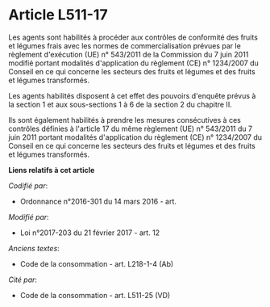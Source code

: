 # Article L511-17

Les agents sont habilités à procéder aux contrôles de conformité des fruits et légumes frais avec les normes de
commercialisation prévues par le règlement d'exécution (UE) n° 543/2011 de la Commission du 7 juin 2011 modifié portant
modalités d'application du règlement (CE) n° 1234/2007 du Conseil en ce qui concerne les secteurs des fruits et légumes et
des fruits et légumes transformés.

Les agents habilités disposent à cet effet des pouvoirs d'enquête prévus à la section 1 et aux sous-sections 1 à 6 de la
section 2 du chapitre II.

Ils sont également habilités à prendre les mesures consécutives à ces contrôles définies à l'article 17 du même règlement
(UE) n° 543/2011 du 7 juin 2011 portant modalités d'application du règlement (CE) n° 1234/2007 du Conseil en ce qui concerne
les secteurs des fruits et légumes et des fruits et légumes transformés.

**Liens relatifs à cet article**

_Codifié par_:

  - Ordonnance n°2016-301 du 14 mars 2016 - art.

_Modifié par_:

  - Loi n°2017-203 du 21 février 2017 - art. 12

_Anciens textes_:

  - Code de la consommation - art. L218-1-4 (Ab)

_Cité par_:

  - Code de la consommation - art. L511-25 (VD)
